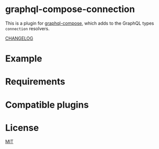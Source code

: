 graphql-compose-connection
======================
This is a plugin for [graphql-compose](https://github.com/nodkz/graphql-compose), which adds to the GraphQL types `connection` resolvers.

[CHANGELOG](https://github.com/nodkz/graphql-compose-connection/blob/master/CHANGELOG.md)

Example
=======


Requirements
============


Compatible plugins
==================


License
=======
[MIT](https://github.com/nodkz/graphql-compose-relay/blob/master/LICENSE.md)

